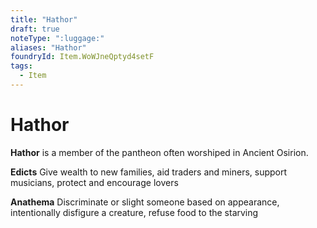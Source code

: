 ```yaml
---
title: "Hathor"
draft: true
noteType: ":luggage:"
aliases: "Hathor"
foundryId: Item.WoWJneQptyd4setF
tags:
  - Item
---
```


# Hathor

**Hathor** is a member of the pantheon often worshiped in Ancient Osirion.

**Edicts** Give wealth to new families, aid traders and miners, support musicians, protect and encourage lovers

**Anathema** Discriminate or slight someone based on appearance, intentionally disfigure a creature, refuse food to the starving
